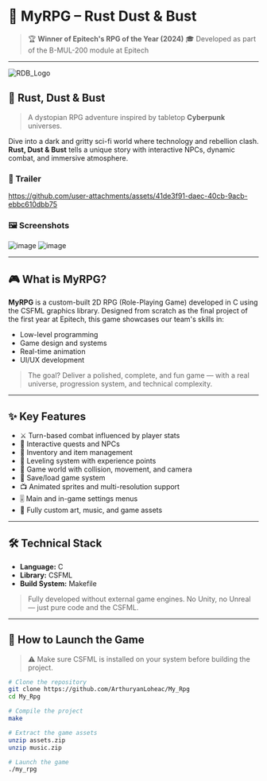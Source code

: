 # 🧙 MyRPG – Rust Dust & Bust

> 🏆 **Winner of Epitech's RPG of the Year (2024)**
> 🎓 Developed as part of the B-MUL-200 module at Epitech
> 

---

![RDB_Logo](https://github.com/user-attachments/assets/b8fd6975-37f2-4a08-ae6c-74e28ab515e4)

## 🦾 Rust, Dust & Bust

> A dystopian RPG adventure inspired by tabletop **Cyberpunk** universes.

Dive into a dark and gritty sci-fi world where technology and rebellion clash.  
**Rust, Dust & Bust** tells a unique story with interactive NPCs, dynamic combat, and immersive atmosphere.


### 🎥 Trailer
https://github.com/user-attachments/assets/41de3f91-daec-40cb-9acb-ebbc610dbb75

### 🖼️ Screenshots
![image](https://github.com/user-attachments/assets/3c5ac225-ef3b-43f9-878c-dd86cabcc40a)
![image](https://github.com/user-attachments/assets/1126c3ee-b7d4-4890-8d4e-c342da5301a8)


---

## 🎮 What is MyRPG?

**MyRPG** is a custom-built 2D RPG (Role-Playing Game) developed in C using the CSFML graphics library. Designed from scratch as the final project of the first year at Epitech, this game showcases our team's skills in:

- Low-level programming
- Game design and systems
- Real-time animation
- UI/UX development

> The goal? Deliver a polished, complete, and fun game — with a real universe, progression system, and technical complexity.

---

## ✨ Key Features

- ⚔️ Turn-based combat influenced by player stats
- 📜 Interactive quests and NPCs
- 🎒 Inventory and item management
- 💪 Leveling system with experience points
- 🧭 Game world with collision, movement, and camera
- 💾 Save/load game system
- 📺 Animated sprites and multi-resolution support
- 🎚️ Main and in-game settings menus
- 🌄 Fully custom art, music, and game assets

---

## 🛠️ Technical Stack

- **Language:** C
- **Library:** CSFML
- **Build System:** Makefile

> Fully developed without external game engines. No Unity, no Unreal — just pure code and the CSFML.

---

## 🧪 How to Launch the Game

> ⚠️ Make sure CSFML is installed on your system before building the project.

```bash
# Clone the repository
git clone https://github.com/ArthuryanLoheac/My_Rpg
cd My_Rpg

# Compile the project
make

# Extract the game assets
unzip assets.zip
unzip music.zip

# Launch the game
./my_rpg
```
